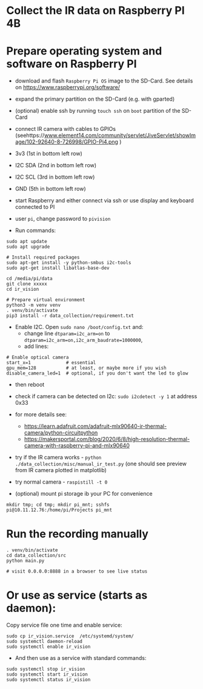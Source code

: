# Collect the IR data on Raspberry PI 4B

# Prepare operating system and software on Raspberry PI
- download and flash `Raspberry Pi OS` image to the SD-Card. See details on https://www.raspberrypi.org/software/
- expand the primary partition on the SD-Card (e.g. with gparted)
- (optional) enable ssh by running `touch ssh` on `boot` partition of the SD-Card
- connect IR camera with cables to GPIOs (seehttps://www.element14.com/community/servlet/JiveServlet/showImage/102-92640-8-726998/GPIO-Pi4.png )
- 3v3 (1st in bottom left row)
- I2C SDA (2nd in bottom left row)
- I2C SCL (3rd in bottom left row)
- GND (5th in bottom left row)

- start Raspberry and either connect via ssh or use display and keyboard connected to PI
- user `pi`, change password to `pivision`
- Run commands:
```
sudo apt update
sudo apt upgrade

# Install required packages
sudo apt-get install -y python-smbus i2c-tools
sudo apt-get install libatlas-base-dev

cd /media/pi/data
git clone xxxxx
cd ir_vision

# Prepare virtual environment
python3 -m venv venv
. venv/bin/activate
pip3 install -r data_collection/requirement.txt
```
- Enable I2C. Open `sudo nano /boot/config.txt` and:
  - change line `dtparam=i2c_arm=on` to `dtparam=i2c_arm=on,i2c_arm_baudrate=1000000`, 
  - add lines:
```
# Enable optical camera
start_x=1             # essential
gpu_mem=128           # at least, or maybe more if you wish
disable_camera_led=1  # optional, if you don't want the led to glow
```
- then reboot
- check if camera can be detected on I2c: `sudo i2cdetect -y 1` at address 0x33  
- for more details see: 
    - https://learn.adafruit.com/adafruit-mlx90640-ir-thermal-camera/python-circuitpython
    - https://makersportal.com/blog/2020/6/8/high-resolution-thermal-camera-with-raspberry-pi-and-mlx90640

- try if the IR camera works - `python ./data_collection/misc/manual_ir_test.py` (one should see preview from IR camera plotted in matplotlib)
- try normal camera - `raspistill -t 0` 
- (optional) mount pi storage ib your PC for convenience
```
mkdir tmp; cd tmp; mkdir pi_mnt; sshfs pi@10.11.12.76:/home/pi/Projects pi_mnt
```

# Run the recording manually
```
. venv/bin/activate
cd data_collection/src
python main.py

# visit 0.0.0.0:8888 in a browser to see live status
```

# Or use as service (starts as daemon):
  Copy service file one time and enable service:
```
sudo cp ir_vision.service  /etc/systemd/system/
sudo systemctl daemon-reload
sudo systemctl enable ir_vision 
```
- And then use as a service with standard commands:
```
sudo systemctl stop ir_vision
sudo systemctl start ir_vision
sudo systemctl status ir_vision
```
